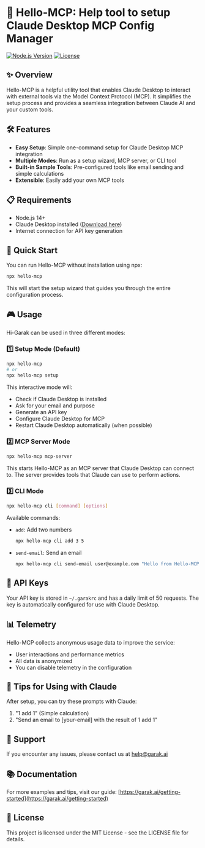 # 🚀 Hello-MCP: Help tool to setup Claude Desktop MCP Config Manager

[![Node.js Version](https://img.shields.io/badge/node-%3E%3D14-brightgreen.svg)](https://nodejs.org/en/)
[![License](https://img.shields.io/badge/license-MIT-blue.svg)](LICENSE)

## ✨ Overview

Hello-MCP is a helpful utility tool that enables Claude Desktop to interact with external tools via the Model Context Protocol (MCP). It simplifies the setup process and provides a seamless integration between Claude AI and your custom tools.

## 🛠️ Features

- **Easy Setup**: Simple one-command setup for Claude Desktop MCP integration
- **Multiple Modes**: Run as a setup wizard, MCP server, or CLI tool
- **Built-in Sample Tools**: Pre-configured tools like email sending and simple calculations
- **Extensible**: Easily add your own MCP tools

## 📋 Requirements

- Node.js 14+
- Claude Desktop installed ([Download here](https://claude.ai/download))
- Internet connection for API key generation

## 🚀 Quick Start

You can run Hello-MCP without installation using npx:

```bash
npx hello-mcp
```

This will start the setup wizard that guides you through the entire configuration process.

## 🎮 Usage

Hi-Garak can be used in three different modes:

### 1️⃣ Setup Mode (Default)

```bash
npx hello-mcp
# or
npx hello-mcp setup
```

This interactive mode will:
- Check if Claude Desktop is installed
- Ask for your email and purpose
- Generate an API key
- Configure Claude Desktop for MCP
- Restart Claude Desktop automatically (when possible)

### 2️⃣ MCP Server Mode

```bash
npx hello-mcp mcp-server
```

This starts Hello-MCP as an MCP server that Claude Desktop can connect to. The server provides tools that Claude can use to perform actions.

### 3️⃣ CLI Mode

```bash
npx hello-mcp cli [command] [options]
```

Available commands:
- `add`: Add two numbers
  ```bash
  npx hello-mcp cli add 3 5
  ```
- `send-email`: Send an email
  ```bash
  npx hello-mcp cli send-email user@example.com "Hello from Hello-MCP!"
  ```

## 🔑 API Keys

Your API key is stored in `~/.garakrc` and has a daily limit of 50 requests. The key is automatically configured for use with Claude Desktop.

## 📊 Telemetry

Hello-MCP collects anonymous usage data to improve the service:
- User interactions and performance metrics
- All data is anonymized
- You can disable telemetry in the configuration

## 🌟 Tips for Using with Claude

After setup, you can try these prompts with Claude:
1. "1 add 1" (Simple calculation)
2. "Send an email to [your-email] with the result of 1 add 1"

## 🤝 Support

If you encounter any issues, please contact us at help@garak.ai

## 📚 Documentation

For more examples and tips, visit our guide:
[https://garak.ai/getting-started](https://garak.ai/getting-started)

## 📄 License

This project is licensed under the MIT License - see the LICENSE file for details. 